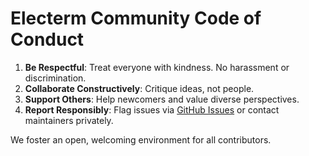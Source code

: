 # Electerm Community Code of Conduct

1. **Be Respectful**: Treat everyone with kindness. No harassment or discrimination.
2. **Collaborate Constructively**: Critique ideas, not people.
3. **Support Others**: Help newcomers and value diverse perspectives.
4. **Report Responsibly**: Flag issues via [GitHub Issues](https://github.com/electerm/electerm/issues) or contact maintainers privately.

We foster an open, welcoming environment for all contributors.